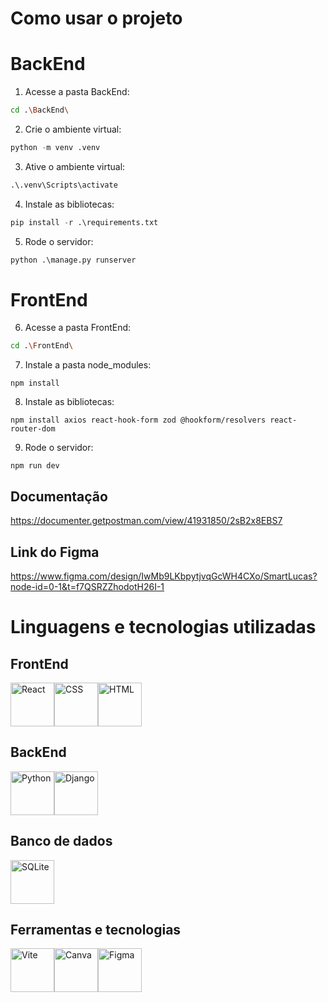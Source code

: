 # Como usar o projeto

# BackEnd

1. Acesse a pasta BackEnd:

```bash
cd .\BackEnd\
```

2. Crie o ambiente virtual: 
```python
python -m venv .venv
```

3. Ative o ambiente virtual: 

```python
.\.venv\Scripts\activate
```

4. Instale as bibliotecas: 

```python
pip install -r .\requirements.txt
```

5. Rode o servidor: 

```python
python .\manage.py runserver
```

# FrontEnd

6. Acesse a pasta FrontEnd: 

```bash
cd .\FrontEnd\
```

7. Instale a pasta node_modules: 

```node
npm install
```

8. Instale as bibliotecas: 

```node
npm install axios react-hook-form zod @hookform/resolvers react-router-dom
```

9. Rode o servidor: 

```node
npm run dev
```

## Documentação

https://documenter.getpostman.com/view/41931850/2sB2x8EBS7

## Link do Figma

https://www.figma.com/design/IwMb9LKbpytjvqGcWH4CXo/SmartLucas?node-id=0-1&t=f7QSRZZhodotH26I-1

# Linguagens e tecnologias utilizadas

## FrontEnd

<div style="display: flex;">
  <img src="https://cdn.jsdelivr.net/gh/devicons/devicon@latest/icons/react/react-original.svg" alt="React" width="70px" height="70px"/>
  <img src="https://cdn.jsdelivr.net/gh/devicons/devicon@latest/icons/css3/css3-original.svg" alt="CSS" width="70px" height="70px"/>
  <img src="https://cdn.jsdelivr.net/gh/devicons/devicon@latest/icons/html5/html5-original.svg" alt="HTML" width="70px" height="70px"/>
</div>

## BackEnd

<div style="display: flex;">
  <img src="https://cdn.jsdelivr.net/gh/devicons/devicon@latest/icons/python/python-original.svg" alt="Python" width="70px" height="70px"/>
  <img src="https://icon.icepanel.io/Technology/png-shadow-512/Django.png" alt="Django" title="Django" width="70px" height="70px"/>
</div>

## Banco de dados

<div style="display: flex;">
  <img src="https://cdn.jsdelivr.net/gh/devicons/devicon@latest/icons/sqlite/sqlite-original.svg" alt="SQLite" width="70px" height="70px"/>
</div>

## Ferramentas e tecnologias

<div style="display: flex;">
  <img src="https://cdn.jsdelivr.net/gh/devicons/devicon@latest/icons/vitejs/vitejs-original.svg" alt="Vite" width="70px" height="70px"/>
  <img src="https://cdn.jsdelivr.net/gh/devicons/devicon@latest/icons/canva/canva-original.svg" alt="Canva" width="70px" height="70px"/>
  <img src="https://cdn.jsdelivr.net/gh/devicons/devicon@latest/icons/figma/figma-original.svg" alt="Figma" width="70px" height="70px"/>
</div>
